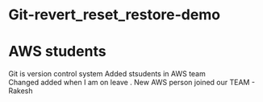 # Git-revert_reset_restore-demo
# AWS students 
Git is version control system 
Added stsudents in AWS team     
Changed added when I am on leave .
New AWS person joined our TEAM - Rakesh
